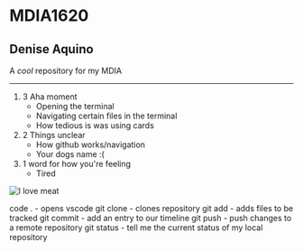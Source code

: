 # MDIA1620
Denise Aquino
-----
A *cool* repository for my MDIA 

---------
1. 3 Aha moment
   - Opening the terminal
   - Navigating certain files in the terminal
   - How tedious is was using cards
2. 2 Things unclear
   - How github works/navigation
   - Your dogs name :(
3. 1 word for how you're feeling
   - Tired

![I love meat](https://th.bing.com/th/id/OIP.OarOrQNX6sjo_CBrly5B8QHaEK?rs=1&pid=ImgDetMain)

code . - opens vscode
git clone - clones repository
git add - adds files to be tracked
git commit - add an entry to our timeline
git push - push changes to a remote repository
git status - tell me the current status of my local repository